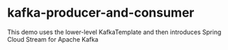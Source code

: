 # kafka-producer-and-consumer
This demo uses the lower-level KafkaTemplate and then introduces Spring Cloud Stream for Apache Kafka
